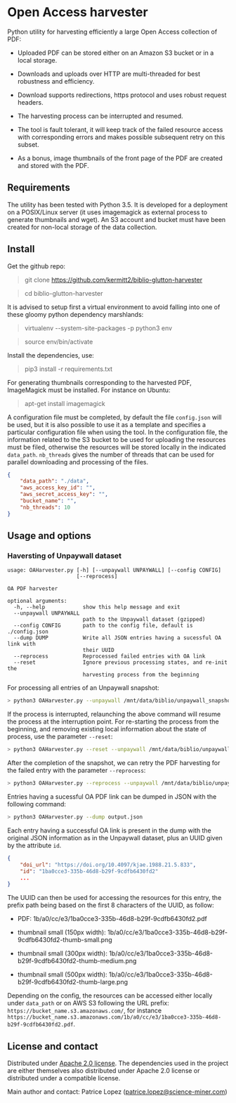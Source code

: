 # Open Access harvester

Python utility for harvesting efficiently a large Open Access collection of PDF: 

* Uploaded PDF can be stored either on an Amazon S3 bucket or in a local storage. 

* Downloads and uploads over HTTP are multi-threaded for best robustness and efficiency. 

* Download supports redirections, https protocol and uses robust request headers. 

* The harvesting process can be interrupted and resumed.

* The tool is fault tolerant, it will keep track of the failed resource access with corresponding errors and makes possible subsequent retry on this subset. 

* As a bonus, image thumbnails of the front page of the PDF are created and stored with the PDF.

## Requirements

The utility has been tested with Python 3.5. It is developed for a deployment on a POSIX/Linux server (it uses imagemagick as external process to generate thumbnails and wget). An S3 account and bucket must have been created for non-local storage of the data collection. 

## Install

Get the github repo:

> git clone https://github.com/kermitt2/biblio-glutton-harvester

> cd biblio-glutton-harvester

It is advised to setup first a virtual environment to avoid falling into one of these gloomy python dependency marshlands:

> virtualenv --system-site-packages -p python3 env

> source env/bin/activate

Install the dependencies, use:

> pip3 install -r requirements.txt

For generating thumbnails corresponding to the harvested PDF, ImageMagick must be installed. For instance on Ubuntu:

> apt-get install imagemagick

A configuration file must be completed, by default the file `config.json` will be used, but it is also possible to use it as a template and specifies a particular configuration file when using the tool. In the configuration file, the information related to the S3 bucket to be used for uploading the resources must be filed, otherwise the resources will be stored locally in the indicated `data_path`. `nb_threads` gives the number of threads that can be used for parallel downloading and processing of the files. 

```json
{
    "data_path": "./data",
    "aws_access_key_id": "",
    "aws_secret_access_key": "",
    "bucket_name": "",
    "nb_threads": 10
}
```

## Usage and options

### Haversting of Unpaywall dataset


```
usage: OAHarvester.py [-h] [--unpaywall UNPAYWALL] [--config CONFIG]
                      [--reprocess]

OA PDF harvester

optional arguments:
  -h, --help            show this help message and exit
  --unpaywall UNPAYWALL
                        path to the Unpaywall dataset (gzipped)
  --config CONFIG       path to the config file, default is ./config.json
  --dump DUMP           Write all JSON entries having a sucessful OA link with
                        their UUID
  --reprocess           Reprocessed failed entries with OA link
  --reset               Ignore previous processing states, and re-init the
                        harvesting process from the beginning  
```

For processing all entries of an Unpaywall snapshot:

```bash
> python3 OAHarvester.py --unpaywall /mnt/data/biblio/unpaywall_snapshot_2018-06-21T164548_with_versions.jsonl.gz
```

If the process is interrupted, relaunching the above command will resume the process at the interruption point. For re-starting the process from the beginning, and removing existing local information about the state of process, use the parameter `--reset`:

```bash
> python3 OAHarvester.py --reset --unpaywall /mnt/data/biblio/unpaywall_snapshot_2018-06-21T164548_with_versions.jsonl.gz
```

After the completion of the snapshot, we can retry the PDF harvesting for the failed entry with the parameter `--reprocess`:

```bash
> python3 OAHarvester.py --reprocess --unpaywall /mnt/data/biblio/unpaywall_snapshot_2018-06-21T164548_with_versions.jsonl.gz
```

Entries having a sucessful OA PDF link can be dumped in JSON with the following command:

```bash
> python3 OAHarvester.py --dump output.json
```

Each entry having a successful OA link is present in the dump with the original JSON information as in the Unpaywall dataset, plus an UUID given by the attribute `id`.

```json
{ 
    "doi_url": "https://doi.org/10.4097/kjae.1988.21.5.833",
    "id": "1ba0cce3-335b-46d8-b29f-9cdfb6430fd2" 
    ...
}
```

The UUID can then be used for accessing the resources for this entry, the prefix path being based on the first 8 characters of the UUID, as follow: 

- PDF: 1b/a0/cc/e3/1ba0cce3-335b-46d8-b29f-9cdfb6430fd2.pdf

- thumbnail small (150px width): 1b/a0/cc/e3/1ba0cce3-335b-46d8-b29f-9cdfb6430fd2-thumb-small.png

- thumbnail small (300px width): 1b/a0/cc/e3/1ba0cce3-335b-46d8-b29f-9cdfb6430fd2-thumb-medium.png

- thumbnail small (500px width): 1b/a0/cc/e3/1ba0cce3-335b-46d8-b29f-9cdfb6430fd2-thumb-large.png

Depending on the config, the resources can be accessed either locally under `data_path` or on AWS S3 following the URL prefix: `https://bucket_name.s3.amazonaws.com/`, for instance `https://bucket_name.s3.amazonaws.com/1b/a0/cc/e3/1ba0cce3-335b-46d8-b29f-9cdfb6430fd2.pdf`.

## License and contact

Distributed under [Apache 2.0 license](http://www.apache.org/licenses/LICENSE-2.0). The dependencies used in the project are either themselves also distributed under Apache 2.0 license or distributed under a compatible license. 

Main author and contact: Patrice Lopez (<patrice.lopez@science-miner.com>)
